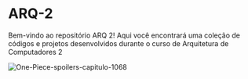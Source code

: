 # ARQ-2
Bem-vindo ao repositório ARQ 2! Aqui você encontrará uma coleção de códigos e projetos desenvolvidos durante o curso de Arquitetura de Computadores 2

![One-Piece-spoilers-capitulo-1068](https://github.com/GabrielHenrique20/ARQ-2/assets/103072636/1a46d067-f47d-473d-baaa-16076fc003a7)

